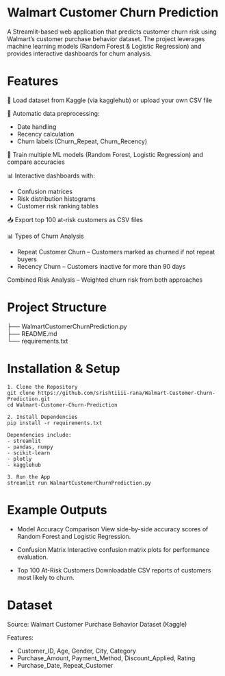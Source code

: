 
# Walmart Customer Churn Prediction

A Streamlit-based web application that predicts customer churn risk using Walmart’s customer purchase behavior dataset. The project leverages machine learning models (Random Forest & Logistic Regression) and provides interactive dashboards for churn analysis.

# Features

📂 Load dataset from Kaggle (via kagglehub) or upload your own CSV file

🧹 Automatic data preprocessing:
- Date handling
- Recency calculation
- Churn labels (Churn_Repeat, Churn_Recency)

🤖 Train multiple ML models (Random Forest, Logistic Regression) and compare accuracies

📊 Interactive dashboards with:
- Confusion matrices
- Risk distribution histograms
- Customer risk ranking tables

📥 Export top 100 at-risk customers as CSV files

📊 Types of Churn Analysis
- Repeat Customer Churn – Customers marked as   churned if not repeat buyers
- Recency Churn – Customers inactive for more than 90 days

Combined Risk Analysis – Weighted churn risk from both approaches

# Project Structure

├── WalmartCustomerChurnPrediction.py   
├── README.md                           
└── requirements.txt                 

# Installation & Setup

    1. Clone the Repository
    git clone https://github.com/srishtiiii-rana/Walmart-Customer-Churn-Prediction.git
    cd Walmart-Customer-Churn-Prediction

    2. Install Dependencies
    pip install -r requirements.txt
    
    Dependencies include:
    - streamlit
    - pandas, numpy
    - scikit-learn
    - plotly
    - kagglehub

    3. Run the App
    streamlit run WalmartCustomerChurnPrediction.py

# Example Outputs

- Model Accuracy Comparison
View side-by-side accuracy scores of Random Forest and Logistic Regression.

- Confusion Matrix
Interactive confusion matrix plots for performance evaluation.

- Top 100 At-Risk Customers
Downloadable CSV reports of customers most likely to churn.

# Dataset

Source: Walmart Customer Purchase Behavior Dataset (Kaggle)

Features:
- Customer_ID, Age, Gender, City, Category
- Purchase_Amount, Payment_Method, Discount_Applied, Rating
- Purchase_Date, Repeat_Customer
